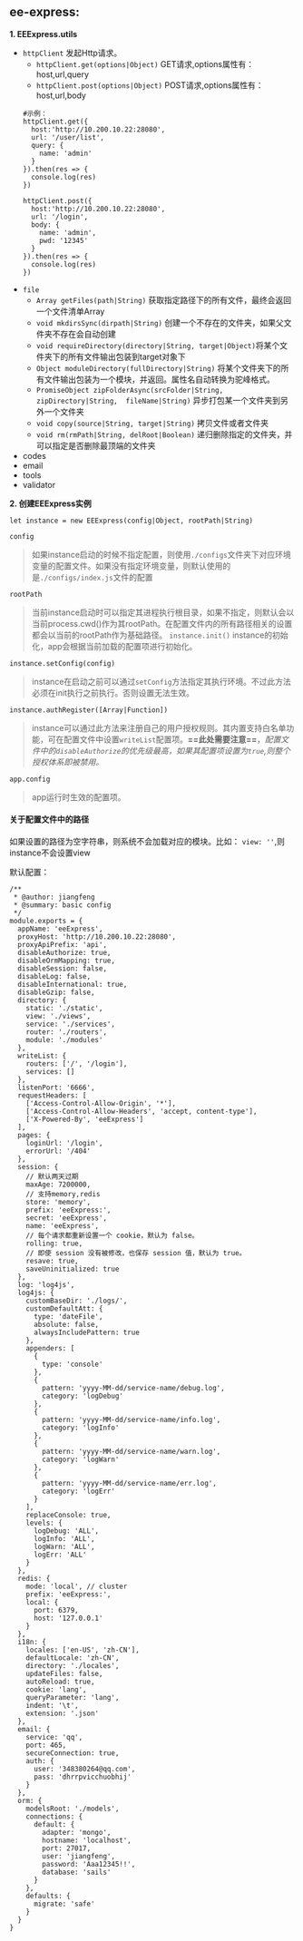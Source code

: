 
## ee-express:

**1. EEExpress.utils**
  - `httpClient` 发起Http请求。
    - `httpClient.get(options|Object)` GET请求,options属性有：host,url,query
    - `httpClient.post(options|Object)` POST请求,options属性有：host,url,body
    ```
    #示例：
    httpClient.get({
      host:'http://10.200.10.22:28080',
      url: '/user/list',
      query: {
        name: 'admin'
      }
    }).then(res => {
      console.log(res)
    })

    httpClient.post({
      host:'http://10.200.10.22:28080',
      url: '/login',
      body: {
        name: 'admin',
        pwd: '12345'
      }
    }).then(res => {
      console.log(res)
    })
    ```
  - `file`
    - `Array getFiles(path|String)` 获取指定路径下的所有文件，最终会返回一个文件清单Array
    - `void mkdirsSync(dirpath|String)` 创建一个不存在的文件夹，如果父文件夹不存在会自动创建
    - `void requireDirectory(directory|String, target|Object)`将某个文件夹下的所有文件输出包装到target对象下
    - `Object moduleDirectory(fullDirectory|String)` 将某个文件夹下的所有文件输出包装为一个模块，并返回。属性名自动转换为驼峰格式。
    - `PromiseObject zipFolderAsync(srcFolder|String, zipDirectory|String,  fileName|String)` 异步打包某一个文件夹到另外一个文件夹
    - `void copy(source|String, target|String)` 拷贝文件或者文件夹
    - `void rm(rmPath|String, delRoot|Boolean)` 递归删除指定的文件夹，并可以指定是否删除最顶端的文件夹
  - codes
  - email
  - tools
  - validator

**2. 创建EEExpress实例**
```
let instance = new EEExpress(config|Object, rootPath|String)
```

`config`
> 如果instance启动的时候不指定配置，则使用`./configs`文件夹下对应环境变量的配置文件。如果没有指定环境变量，则默认使用的是`./configs/index.js`文件的配置

`rootPath`
> 当前instance启动时可以指定其进程执行根目录，如果不指定，则默认会以当前process.cwd()作为其rootPath。在配置文件内的所有路径相关的设置都会以当前的rootPath作为基础路径。
`instance.init()`
> instance的初始化，app会根据当前加载的配置项进行初始化。

`instance.setConfig(config)`
> instance在启动之前可以通过`setConfig`方法指定其执行环境。不过此方法必须在init执行之前执行。否则设置无法生效。

`instance.authRegister([Array|Function])`
> instance可以通过此方法来注册自己的用户授权规则。其内置支持白名单功能，可在配置文件中设置`writeList`配置项。**==此处需要注意==**，*配置文件中的`disableAuthorize`的优先级最高，如果其配置项设置为`true`,则整个授权体系即被禁用。*

`app.config`
> app运行时生效的配置项。

#### 关于配置文件中的路径
如果设置的路径为空字符串，则系统不会加载对应的模块。比如：
`view: ''`,则instance不会设置view

默认配置：

```
/**
 * @author: jiangfeng
 * @summary: basic config
 */
module.exports = {
  appName: 'eeExpress',
  proxyHost: 'http://10.200.10.22:28080',
  proxyApiPrefix: 'api',
  disableAuthorize: true,
  disableOrmMapping: true,
  disableSession: false,
  disableLog: false,
  disableInternational: true,
  disableGzip: false,
  directory: {
    static: './static',
    view: './views',
    service: './services',
    router: './routers',
    module: './modules'
  },
  writeList: {
    routers: ['/', '/login'],
    services: []
  },
  listenPort: '6666',
  requestHeaders: [
    ['Access-Control-Allow-Origin', '*'],
    ['Access-Control-Allow-Headers', 'accept, content-type'],
    ['X-Powered-By', 'eeExpress']
  ],
  pages: {
    loginUrl: '/login',
    errorUrl: '/404'
  },
  session: {
    // 默认两天过期
    maxAge: 7200000,
    // 支持memory,redis
    store: 'memory',
    prefix: 'eeExpress:',
    secret: 'eeExpress',
    name: 'eeExpress',
    // 每个请求都重新设置一个 cookie，默认为 false。
    rolling: true,
    // 即使 session 没有被修改，也保存 session 值，默认为 true。
    resave: true,
    saveUninitialized: true
  },
  log: 'log4js',
  log4js: {
    customBaseDir: './logs/',
    customDefaultAtt: {
      type: 'dateFile',
      absolute: false,
      alwaysIncludePattern: true
    },
    appenders: [
      {
        type: 'console'
      },
      {
        pattern: 'yyyy-MM-dd/service-name/debug.log',
        category: 'logDebug'
      },
      {
        pattern: 'yyyy-MM-dd/service-name/info.log',
        category: 'logInfo'
      },
      {
        pattern: 'yyyy-MM-dd/service-name/warn.log',
        category: 'logWarn'
      },
      {
        pattern: 'yyyy-MM-dd/service-name/err.log',
        category: 'logErr'
      }
    ],
    replaceConsole: true,
    levels: {
      logDebug: 'ALL',
      logInfo: 'ALL',
      logWarn: 'ALL',
      logErr: 'ALL'
    }
  },
  redis: {
    mode: 'local', // cluster
    prefix: 'eeExpress:',
    local: {
      port: 6379,
      host: '127.0.0.1'
    }
  },
  i18n: {
    locales: ['en-US', 'zh-CN'],
    defaultLocale: 'zh-CN',
    directory: './locales',
    updateFiles: false,
    autoReload: true,
    cookie: 'lang',
    queryParameter: 'lang',
    indent: '\t',
    extension: '.json'
  },
  email: {
    service: 'qq',
    port: 465,
    secureConnection: true,
    auth: {
      user: '348380264@qq.com',
      pass: 'dhrrpvicchuobhij'
    }
  },
  orm: {
    modelsRoot: './models',
    connections: {
      default: {
        adapter: 'mongo',
        hostname: 'localhost',
        port: 27017,
        user: 'jiangfeng',
        password: 'Aaa12345!!',
        database: 'sails'
      }
    },
    defaults: {
      migrate: 'safe'
    }
  }
}
```



